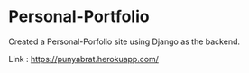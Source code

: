 # Personal-Portfolio

Created a Personal-Porfolio site using Django as the backend. 

Link : https://punyabrat.herokuapp.com/
